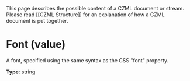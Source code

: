 This page describes the possible content of a CZML document or stream.  Please read [[CZML Structure]] for an explanation of how a CZML document is put together.

# Font (value)

A font, specified using the same syntax as the CSS "font" property.

**Type**: string

